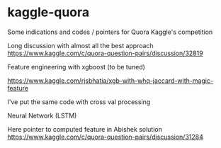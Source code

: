 # kaggle-quora
Some indications and codes / pointers for Quora Kaggle's competition


 Long discussion with almost all the best approach
 https://www.kaggle.com/c/quora-question-pairs/discussion/32819
 
 
 Feature engineering with xgboost (to be tuned)
 
 https://www.kaggle.com/rjsbhatia/xgb-with-whq-jaccard-with-magic-feature
 
 I've put the same code with cross val processing
 
  
  Neural Network (LSTM)
  
  Here pointer to computed feature in Abishek solution
  https://www.kaggle.com/c/quora-question-pairs/discussion/31284
